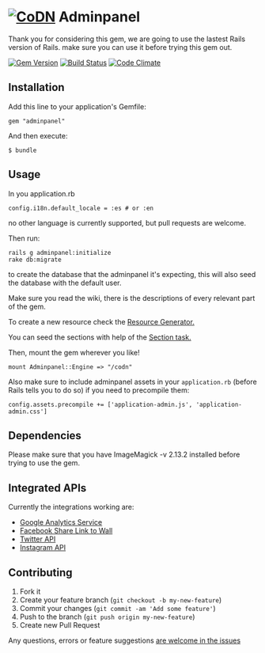 # [![CoDN](http://cl.ly/image/130Q0E153d2G/codn180.png)](http://www.codn.mx "CoDN") Adminpanel

Thank you for considering this gem, we are going to use the lastest Rails version of Rails. make sure you can use it before trying this gem out.

[![Gem Version](https://badge.fury.io/rb/adminpanel.svg)](http://badge.fury.io/rb/adminpanel)
[![Build Status](https://travis-ci.org/joseramonc/adminpanel.svg?branch=master)](https://travis-ci.org/joseramonc/adminpanel)
[![Code Climate](https://codeclimate.com/github/joseramonc/adminpanel/badges/gpa.svg)](https://codeclimate.com/github/joseramonc/adminpanel)
<!-- [![Dependency Status](https://gemnasium.com/joseramonc/adminpanel.svg)](https://gemnasium.com/joseramonc/adminpanel) -->
## Installation

Add this line to your application's Gemfile:

    gem "adminpanel"

And then execute:

    $ bundle

## Usage

In you application.rb

    config.i18n.default_locale = :es # or :en

no other language is currently supported, but pull requests are welcome.

Then run:

    rails g adminpanel:initialize
    rake db:migrate
to create the database that the adminpanel it's expecting, this will also seed the database with the default user.

Make sure you read the wiki, there is the descriptions of every relevant part of the gem.

To create a new resource check the [Resource Generator.](https://github.com/joseramonc/adminpanel/wiki/Generator-adminpanel:resource)

You can seed the sections with help of the [Section task.](https://github.com/joseramonc/adminpanel/wiki/Rake-task-adminpanel:section)

Then, mount the gem wherever you like!

    mount Adminpanel::Engine => "/codn"

Also make sure to include adminpanel assets in your `application.rb` (before Rails tells you to do so) if you need to precompile them:

    config.assets.precompile += ['application-admin.js', 'application-admin.css']

## Dependencies

Please make sure that you have ImageMagick -v 2.13.2 installed before trying to use the gem.

## Integrated APIs

Currently the integrations working are:

* [Google Analytics Service](https://github.com/joseramonc/adminpanel/wiki/include-Google-Analytics)
* [Facebook Share Link to Wall](https://github.com/joseramonc/adminpanel/wiki/include-Adminpanel::Facebook)
* [Twitter API](https://github.com/joseramonc/adminpanel/wiki/include-Adminpanel::Twitter)
* [Instagram API](https://github.com/joseramonc/adminpanel/wiki/include-Adminpanel::Instagram)

## Contributing

1. Fork it
2. Create your feature branch (`git checkout -b my-new-feature`)
3. Commit your changes (`git commit -am 'Add some feature'`)
4. Push to the branch (`git push origin my-new-feature`)
5. Create new Pull Request

Any questions, errors or feature suggestions [are welcome in the issues](https://github.com/joseramonc/adminpanel/issues/new)
